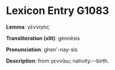 # Lexicon Entry G1083

**Lemma**: γέννησις

**Transliteration (xlit)**: génnēsis

**Pronunciation**: ghen'-nay-sis

**Description**:
from γεννάω; nativity:--birth.
